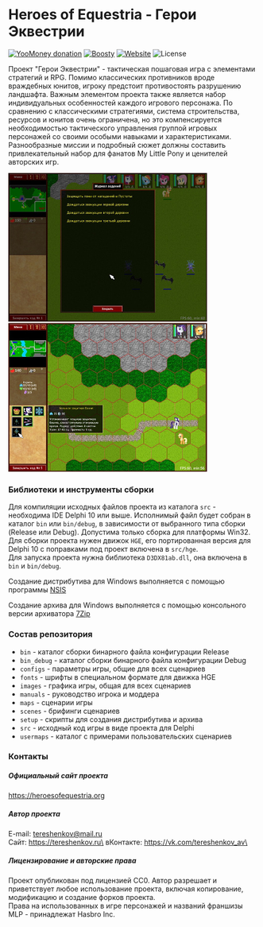# Heroes of Equestria - Герои Эквестрии

[![YooMoney donation](https://img.shields.io/badge/Donation-Yoo.money-blue.svg)](https://yoomoney.ru/to/41001497003495)
[![Boosty](https://img.shields.io/badge/Boosty-donate-orange.svg)](https://boosty.to/ponygames)
[![Website](https://img.shields.io/badge/Website-heroesofequestria.org-29a662.svg)](https://heroesofequestria.org)
![License](https://img.shields.io/badge/License-CC0-darkgray.svg)

Проект "Герои Эквестрии" - тактическая пошаговая игра с элементами
стратегий и RPG. Помимо классических противников вроде враждебных юнитов,
игроку предстоит противостоять разрушению ландшафта. Важным элементом
проекта также является набор индивидуальных особенностей каждого игрового
персонажа. По сравнению с классическими стратегиями, система строительства,
ресурсов и юнитов очень ограничена, но это компенсируется необходимостью
тактического управления группой игровых персонажей со своими особыми
навыками и характеристиками. Разнообразные миссии и подробный сюжет
должны составить привлекательный набор для фанатов My Little Pony и
ценителей авторских игр.

![HoE](screen_4.jpg) ![HoE](screen_5.jpg)

### Библиотеки и инструменты сборки

Для компиляции исходных файлов проекта из каталога `src` - необходима
IDE Delphi 10 или выше. Исполнимый файл будет собран в каталог `bin` или `bin/debug`, в зависимости от выбранного типа сборки (Release или Debug). Допустима только сборка для
платформы Win32.\
Для сборки проекта нужен движок `HGE`, его портированная версия для Delphi 10
с поправками под проект включена в `src/hge`.\
Для запуска проекта нужна библиотека `D3DX81ab.dll`, она включена в `bin` и
`bin/debug`.

Создание дистрибутива для Windows выполняется с помощью программы
[NSIS](https://nsis.sourceforge.io)

Создание архива для Windows выполняется с помощью консольного версии архиватора
[7Zip](https://7-zip.org)

### Состав репозитория

* `bin` - каталог сборки бинарного файла конфигурации Release
* `bin_debug` - каталог сборки бинарного файла конфигурации Debug
* `configs` - параметры игры, общие для всех сценариев
* `fonts` - шрифты в специальном формате для движка HGE
* `images` - графика игры, общая для всех сценариев
* `manuals` - руководство игрока и моддера
* `maps` - сценарии игры
* `scenes` - брифинги сценариев
* `setup` - скрипты для создания дистрибутива и архива
* `src` - исходный код игры в виде проекта для Delphi
* `usermaps` - каталог с примерами пользовательских сценариев

### Контакты

##### Официальный сайт проекта

https://heroesofequestria.org

##### Автор проекта

E-mail: tereshenkov@mail.ru\
Сайт: https://tereshenkov.ru\
вКонтакте: https://vk.com/tereshenkov_av\

##### Лицензирование и авторские права

Проект опубликован под лицензией CC0. Автор разрешает и приветствует
любое использование проекта, включая копирование, модификацию и создание
форков проекта.\
Права на использованных в игре персонажей и названий франшизы MLP -
принадлежат Hasbro Inc.
